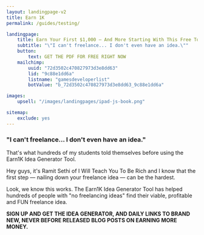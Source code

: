 ```yaml
---
layout: landingpage-v2
title: Earn 1K
permalink: /guides/testing/

landingpage:
    title: Earn Your First $1,000 — And More Starting With This Free Tool
    subtitle: "\"I can't freelance... I don't even have an idea.\""
    button:
        text: GET THE PDF FOR FREE RIGHT NOW
    mailchimp:
        uuid: "72d3502c470827973d3e8dd63"
        lid: "9c88e1dd6a"
        listname: "gamesdeveloperlist"
        botValue: "b_72d3502c470827973d3e8dd63_9c88e1dd6a"

images:
    upsell: "/images/landingpages/ipad-js-book.png"

sitemap:
    exclude: yes
---
```


### "I can't freelance... I don't even have an idea."

That's what hundreds of my students told themselves before using the Earn1K Idea Generator Tool.

Hey guys, it's Ramit Sethi of I Will Teach You To Be Rich and I know that the first step — nailing down your freelance idea — can be the hardest.

Look, we know this works. The Earn1K Idea Generator Tool has helped hundreds of people with "no freelancing ideas" find their viable, profitable and FUN freelance idea.

**SIGN UP AND GET THE IDEA GENERATOR, AND DAILY LINKS TO BRAND NEW, NEVER BEFORE RELEASED BLOG POSTS ON EARNING MORE MONEY.**